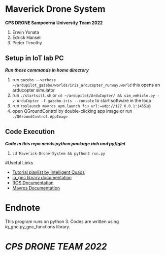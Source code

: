 # Maverick Drone System

**CPS DRONE Sampoerna University Team 2022**
1. Erwin Yonata
2. Edrick Hansel
3. Pieter Timothy

## Setup in IoT lab PC
***Run these commands in home directory***
1. run ```gazebo --verbose ~/ardupilot_gazebo/worlds/iris_arducopter_runway.world``` this opens an arducopter simulator
2. run ```./startsitl.sh``` or ```cd ~/ardupilot/ArduCopter/ && sim_vehicle.py -v ArduCopter -f gazebo-iris --console``` to start software in the loop
3. run ```roslaunch mavros apm.launch fcu_url:=udp://127.0.0.1:14551@```
4. open QGroundControl by double-clicking app image or run ```./QGroundControl.AppImage```

## Code Execution
***Code in this repo needs python package rich and pyfiglet***
1. ```cd Maverick-Drone-System && python3 run.py```

#Useful Links
- [Tutorial playlist by Intelligent Quads](https://www.youtube.com/watch?v=AP1UC0DlIrE&list=PLy9nLDKxDN683GqAiJ4IVLquYBod_2oA6)
- [iq_gnc library documentation](https://github.com/Intelligent-Quads/iq_gnc/blob/master/docs/py_gnc_functions.md)
- [ROS Documentation](http://wiki.ros.org/Documentation)
- [Mavros Documentation](http://wiki.ros.org/mavros)

# Endnote
This program runs on python 3. Codes are written using iq_gnc.py_gnc_functions library. 


# ***CPS DRONE TEAM 2022*** 
